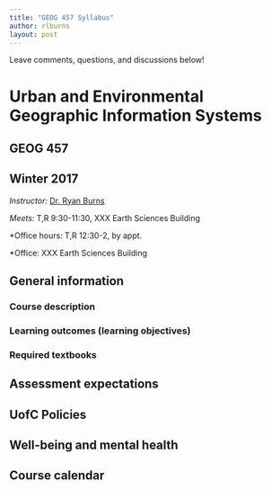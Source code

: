 ```yaml
---
title: "GEOG 457 Syllabus"
author: rlburns
layout: post
---
```

Leave comments, questions, and discussions below!

# Urban and Environmental Geographic Information Systems

## GEOG 457

## Winter 2017

*Instructor:* [Dr. Ryan Burns](mailto:ryan.burns1@ucalgary.ca)

*Meets:* T,R 9:30-11:30, XXX Earth Sciences Building

*Office hours: T,R 12:30-2, by appt.

*Office: XXX Earth Sciences Building

## General information

### Course description



### Learning outcomes (learning objectives)

### Required textbooks



## Assessment expectations


## UofC Policies



## Well-being and mental health



## Course calendar